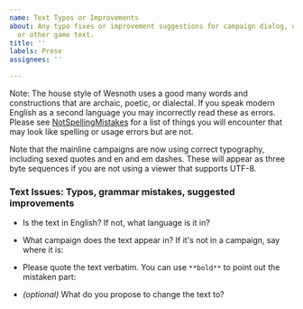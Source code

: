 ```yaml
---
name: Text Typos or Improvements
about: Any typo fixes or improvement suggestions for campaign dialog, unit descriptions,
  or other game text.
title: ''
labels: Prose
assignees: ''

---
```


Note: The house style of Wesnoth uses a good many words and constructions that
are archaic, poetic, or dialectal. If you speak modern English as a second
language you may incorrectly read these as errors. Please see
[NotSpellingMistakes](https://wiki.wesnoth.org/NotSpellingMistakes) for a list
of things you will encounter that may look like spelling or usage errors but
are not.

Note that the mainline campaigns are now using correct typography,
including sexed quotes and en and em dashes. These will appear as three byte
sequences if you are not using a viewer that supports UTF-8. 

### Text Issues: Typos, grammar mistakes, suggested improvements

* Is the text in English? If not, what language is it in?

* What campaign does the text appear in? If it's not in a campaign, say where it is:

* Please quote the text verbatim. You can use `**bold**` to point out the mistaken part:

* _(optional)_ What do you propose to change the text to?

